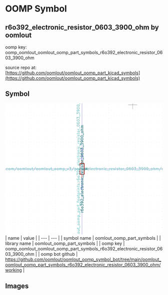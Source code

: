 # OOMP Symbol  
## r6o392_electronic_resistor_0603_3900_ohm  by oomlout  
  
oomp key: oomp_oomlout_oomlout_oomp_part_symbols_r6o392_electronic_resistor_0603_3900_ohm  
  
source repo at: [https://github.com/oomlout/oomlout_oomp_part_kicad_symbols](https://github.com/oomlout/oomlout_oomp_part_kicad_symbols)  
## Symbol  
  
[![working.png](working_600.png)](working.png)  
| name | value | 
| --- | --- | 
| symbol name | oomlout_oomp_part_symbols | 
| library name | oomlout_oomp_part_symbols | 
| oomp key | oomp_oomlout_oomlout_oomp_part_symbols_r6o392_electronic_resistor_0603_3900_ohm | 
| oomp bot github | https://github.com/oomlout/oomlout_oomp_symbol_bot/tree/main/oomlout_oomlout_oomp_part_symbols_r6o392_electronic_resistor_0603_3900_ohm/working | 
## Images  
